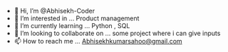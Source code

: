 - 👋 Hi, I’m @Abhisekh-Coder
- 👀 I’m interested in ... Product management 
- 🌱 I’m currently learning ... Python , SQL
- 💞️ I’m looking to collaborate on ... some project where i can give inputs
- 📫 How to reach me ... Abhisekhkumarsahoo@gmail.com

<!---
Abhisekh-Coder/Abhisekh-Coder is a ✨ special ✨ repository because its `README.md` (this file) appears on your GitHub profile.
You can click the Preview link to take a look at your changes.
--->

